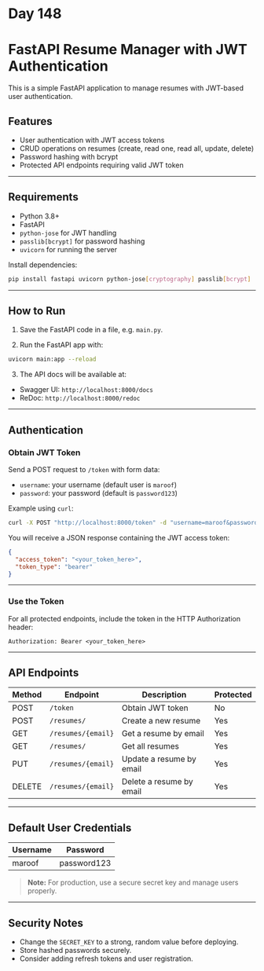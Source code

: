 # Day 148

# FastAPI Resume Manager with JWT Authentication

This is a simple FastAPI application to manage resumes with JWT-based user authentication.

## Features

* User authentication with JWT access tokens
* CRUD operations on resumes (create, read one, read all, update, delete)
* Password hashing with bcrypt
* Protected API endpoints requiring valid JWT token

---

## Requirements

* Python 3.8+
* FastAPI
* `python-jose` for JWT handling
* `passlib[bcrypt]` for password hashing
* `uvicorn` for running the server

Install dependencies:

```bash
pip install fastapi uvicorn python-jose[cryptography] passlib[bcrypt]
```

---

## How to Run

1. Save the FastAPI code in a file, e.g. `main.py`.

2. Run the FastAPI app with:

```bash
uvicorn main:app --reload
```

3. The API docs will be available at:

* Swagger UI: `http://localhost:8000/docs`
* ReDoc: `http://localhost:8000/redoc`

---

## Authentication

### Obtain JWT Token

Send a POST request to `/token` with form data:

* `username`: your username (default user is `maroof`)
* `password`: your password (default is `password123`)

Example using `curl`:

```bash
curl -X POST "http://localhost:8000/token" -d "username=maroof&password=password123"
```

You will receive a JSON response containing the JWT access token:

```json
{
  "access_token": "<your_token_here>",
  "token_type": "bearer"
}
```

---

### Use the Token

For all protected endpoints, include the token in the HTTP Authorization header:

```
Authorization: Bearer <your_token_here>
```

---

## API Endpoints

| Method | Endpoint           | Description              | Protected |
| ------ | ------------------ | ------------------------ | --------- |
| POST   | `/token`           | Obtain JWT token         | No        |
| POST   | `/resumes/`        | Create a new resume      | Yes       |
| GET    | `/resumes/{email}` | Get a resume by email    | Yes       |
| GET    | `/resumes/`        | Get all resumes          | Yes       |
| PUT    | `/resumes/{email}` | Update a resume by email | Yes       |
| DELETE | `/resumes/{email}` | Delete a resume by email | Yes       |

---

## Default User Credentials

| Username | Password    |
| -------- | ----------- |
| maroof   | password123 |

> **Note:** For production, use a secure secret key and manage users properly.

---

## Security Notes

* Change the `SECRET_KEY` to a strong, random value before deploying.
* Store hashed passwords securely.
* Consider adding refresh tokens and user registration.
